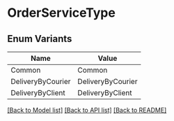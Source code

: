 # OrderServiceType

## Enum Variants

| Name | Value |
|---- | -----|
| Common | Common |
| DeliveryByCourier | DeliveryByCourier |
| DeliveryByClient | DeliveryByClient |


[[Back to Model list]](../README.md#documentation-for-models) [[Back to API list]](../README.md#documentation-for-api-endpoints) [[Back to README]](../README.md)


